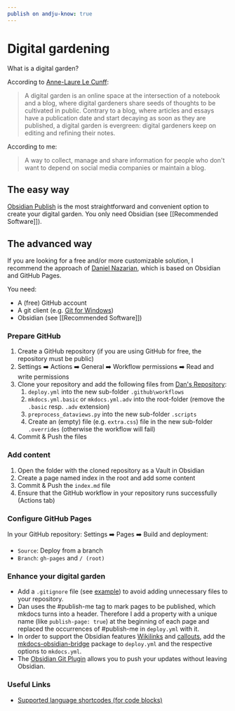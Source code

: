 ```yaml
---
publish on andju-know: true
---
```

# Digital gardening
What is a digital garden?

According to [Anne-Laure Le Cunff](https://nesslabs.com/digital-garden-set-up):
> A digital garden is an online space at the intersection of a notebook and a blog, where digital gardeners share seeds of thoughts to be cultivated in public. Contrary to a blog, where articles and essays have a publication date and start decaying as soon as they are published, a digital garden is evergreen: digital gardeners keep on editing and refining their notes.

According to me:
> A way to collect, manage and share information for people who don't want to depend on social media companies or maintain a blog.
## The easy way
[Obsidian Publish](https://obsidian.md/publish) is the most straightforward and convenient option to create your digital garden. You only need Obsidian (see [[Recommended Software]]).
## The advanced way
If you are looking for a free and/or more customizable solution, I recommend the approach of [Daniel Nazarian](https://www.danielnazarian.com/blog/posts/0d7a916e-cd8f-4931-82a5-f206ab1a938e/), which is based on Obsidian and GitHub Pages.

You need:

- A (free) GitHub account
- A git client (e.g. [Git for Windows](https://gitforwindows.org/))
- Obsidian (see [[Recommended Software]])
### Prepare GitHub
1. Create a GitHub repository (if you are using GitHub for free, the repository must be public)
2. Settings ➡️ Actions ➡️ General ➡️ Workflow permissions ➡️ Read and write permissions
3. Clone your repository and add the following files from [Dan's Repository](https://github.com/dan1229/tutorial-obsidian-mkdocs-self-hosted):
	1. `deploy.yml` into the new sub-folder `.github\workflows`
	2. `mkdocs.yml.basic` or `mkdocs.yml.adv` into the root-folder (remove the `.basic` resp. `.adv` extension)
	3. `preprocess_dataviews.py` into the new sub-folder `.scripts`
	4. Create an (empty) file (e.g. `extra.css`) file in the new sub-folder `.overrides` (otherwise the workflow will fail)
4. Commit & Push the files
### Add content
1. Open the folder with the cloned repository as a Vault in Obsidian
2. Create a page named index in the root and add some content
3. Commit & Push the `index.md` file
4. Ensure that the GitHub workflow in your repository runs successfully (Actions tab)
### Configure GitHub Pages
In your GitHub repository: Settings ➡️ Pages ➡️ Build and deployment:

- `Source`: Deploy from a branch
- `Branch`: `gh-pages` and  `/ (root)`
### Enhance your digital garden

- Add a `.gitignore` file (see [example](https://publish.obsidian.md/git-doc/Tips-and-Tricks#Gitignore)) to avoid adding unnecessary files to your repository.
- Dan uses the \#publish-me tag to mark pages to be published, which mkdocs turns into a header. Therefore I add a property with a unique name (like `publish-page: true`) at the beginning of each page and replaced the occurrences of \#publish-me in `deploy.yml` with it.
- In order to support the Obsidian features [Wikilinks](https://help.obsidian.md/links) and [callouts](https://help.obsidian.md/callouts), add the [mkdocs-obsidian-bridge](https://pypi.org/project/mkdocs-obsidian-bridge/) package to `deploy.yml` and the respective options to `mkdocs.yml`.
- The [Obsidian Git Plugin](https://github.com/Vinzent03/obsidian-git) allows you to push your updates without leaving Obsidian.

### Useful Links

- [Supported language shortcodes (for code blocks)](https://pygments.org/docs/lexers/)